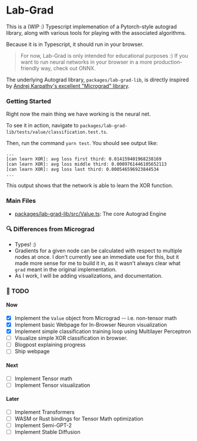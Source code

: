 # Lab-Grad
This is a (WIP :) Typescript implemenation of a Pytorch-style autograd library, along with various tools for playing with the associated algorithms.

Because it is in Typescript, it should run in your browser.


>  For now, Lab-Grad is only intended for educational purposes :) If you want to run neural networks in your browser in a more production-friendly way, check out ONNX.


The underlying Autograd library, `packages/lab-grad-lib`, is directly inspired by [Andrej Karpathy's excellent "Micrograd" library](https://github.com/karpathy/micrograd).

### Getting Started
Right now the main thing we have working is the neural net.

To see it in action, navigate to `packages/lab-grad-lib/tests/value/classification.test.ts`.

Then, run the command `yarn test`. You should see output like:

```
...
[can learn XOR]: avg loss first third: 0.014159401968238169
[can learn XOR]: avg loss middle third: 0.0009761446105652113
[can learn XOR]: avg loss last third: 0.000546596923844534
...
```

This output shows that the network is able to learn the XOR function.

### Main Files
- [packages/lab-grad-lib/src/Value.ts](https://github.com/Marviel/lab-grad/blob/main/packages/lab-grad-lib/src/Value.ts): The core Autograd Engine

### 🔍 Differences from Micrograd
- Types! :)
- Gradients for a given node can be calculated with respect to multiple nodes at once. I don't currently see an immediate use for this, but it made more sense for me to build it in, as it wasn't always clear what `grad` meant in the original implementation.
- As I work, I will be adding visualizations, and documentation.


### 🔄 TODO
#### Now
- [x] Implement the `Value` object from Micrograd -- i.e. non-tensor math
- [x] Implement basic Webpage for In-Browser Neuron visualization
- [x] Implement simple classification training loop using Multilayer Perceptron
- [ ] Visualize simple XOR classification in browser.
- [ ] Blogpost explaining progress
- [ ] Ship webpage
#### Next
- [ ] Implement Tensor math
- [ ] Implement Tensor visualization
#### Later
- [ ] Implement Transformers
- [ ] WASM or Rust bindings for Tensor Math optimization
- [ ] Implement Semi-GPT-2
- [ ] Implement Stable Diffusion
